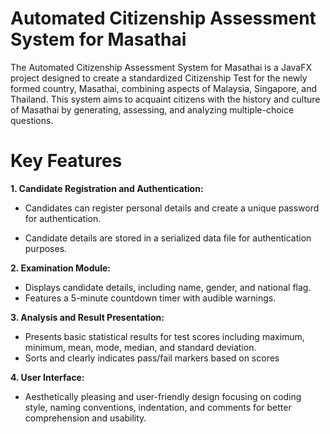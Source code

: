 # Automated Citizenship Assessment System for Masathai

The Automated Citizenship Assessment System for Masathai is a JavaFX project designed to create a standardized Citizenship Test for the newly formed country, Masathai, combining aspects of Malaysia, Singapore, and Thailand. This system aims to acquaint citizens with the history and culture of Masathai by generating, assessing, and analyzing multiple-choice questions.

# Key Features

**1. Candidate Registration and Authentication:**

- Candidates can register personal details and create a unique password for authentication.

- Candidate details are stored in a serialized data file for authentication purposes.

**2. Examination Module:**

- Displays candidate details, including name, gender, and national flag.
- Features a 5-minute countdown timer with audible warnings.


**3. Analysis and Result Presentation:**

- Presents basic statistical results for test scores including maximum, minimum, mean, mode, median, and standard deviation.
- Sorts and clearly indicates pass/fail markers based on scores

**4. User Interface:**

- Aesthetically pleasing and user-friendly design focusing on coding style, naming conventions, indentation, and comments for better comprehension and usability.